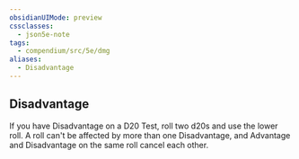 ```yaml
---
obsidianUIMode: preview
cssclasses:
  - json5e-note
tags:
  - compendium/src/5e/dmg
aliases:
  - Disadvantage
---
```

## Disadvantage

If you have Disadvantage on a D20 Test, roll two d20s and use the lower roll. A roll can't be affected by more than one Disadvantage, and Advantage and Disadvantage on the same roll cancel each other.